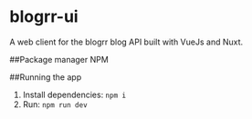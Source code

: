 # blogrr-ui
A web client for the blogrr blog API built with VueJs and Nuxt.

##Package manager
NPM

##Running the app
1. Install dependencies: `npm i`
2. Run: `npm run dev`
